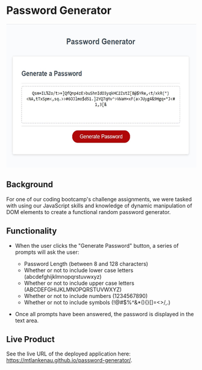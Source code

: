 # Password Generator

<img src="assets/images/readme-screenshot.jpg" width="580" height="380" alt="Example of randomly generated password">

## Background
For one of our coding bootcamp's challenge assignments, we were tasked with using our JavaScript skills and knowledge of dynamic manipulation of DOM elements to create a functional random password generator.

## Functionality
* When the user clicks the "Generate Password" button, a series of prompts will ask the user:
    * Password Length (between 8 and 128 characters)
    * Whether or not to include lower case letters (abcdefghijklmnopqrstuvwxyz)
    * Whether or not to include upper case letters (ABCDEFGHIJKLMNOPQRSTUVWXYZ)
    * Whether or not to include numbers (1234567890)
    * Whether or not to include symbols (!@#$%^&*(){}[]=<>/,.)

* Once all prompts have been answered, the password is displayed in the text area.

## Live Product

See the live URL of the deployed application here: https://mtlankenau.github.io/password-generator/.